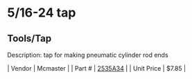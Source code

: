 # 5/16-24 tap
## Tools/Tap
Description: 	tap for making pneumatic cylinder rod ends 

| Vendor | Mcmaster | 
| Part # | [2535A34](http://www.mcmaster.com/) | 
| Unit Price | $7.85 | 
